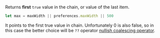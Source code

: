 Returns **first** `true` value in the chain, or value of the last item.

```js
let max = maxWidth || preferences.maxWidth || 500
```

It points to the first true value in chain. Unfortunately 0 is also false, so in this case the better choice will be `??` operator [nullish coalescing operator](nullish-coalescing.md).